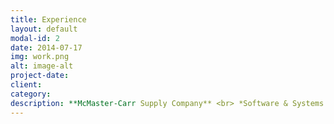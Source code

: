 ```yaml
---
title: Experience
layout: default
modal-id: 2
date: 2014-07-17
img: work.png
alt: image-alt
project-date: 
client: 
category: 
description: **McMaster-Carr Supply Company** <br> *Software & Systems Engineer I* <br> June 2022 -- Present <br> <br> **Major League Baseball** <br> *Houston Astros Women in Sports Data Fellow* <br> August 2022 <br> <br> **Rice University** <br> *Welcome Center Student Assistant* <br> August 2021 -- May 2022 <br> *Linear Algebra Grader* <br> February 2021 -- May 2022 <br> *Women's Soccer Data Analyst* <br> September 2021 -- May 2022 <br> <br> **National Football League** <br> *NFL Women's Forum Participant* <br> March 2022 <br> *NFL Big Data Bowl Mentorship Program Mentee* <br> October 2021 -- January 2022 <br> <br> **Polymath Jr. REU** <br> *Student Researcher* <br> June 2021 -- August 2021
---
```

